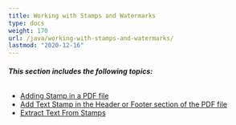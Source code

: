 ```yaml
---
title: Working with Stamps and Watermarks
type: docs
weight: 170
url: /java/working-with-stamps-and-watermarks/
lastmod: "2020-12-16"
---
```


###### **This section includes the following topics:** 
- [Adding Stamp in a PDF file](/pdf/java/adding-stamp-in-a-pdf-file/)
- [Add Text Stamp in the Header or Footer section of the PDF file](/pdf/java/add-text-stamp-in-the-header-or-footer-section-of-the-pdf-file/)
- [Extract Text From Stamps](/pdf/java/extract-text-from-stamps/)
